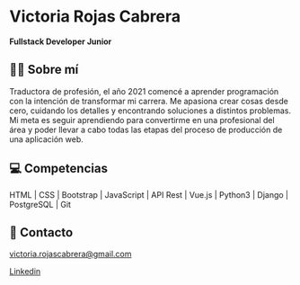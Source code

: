 # Victoria Rojas Cabrera
**Fullstack Developer Junior**
## :female_detective: Sobre mí
Traductora de profesión, el año 2021 comencé a aprender programación con la intención de transformar mi carrera. Me apasiona crear cosas desde cero, cuidando los detalles y encontrando soluciones a distintos problemas. Mi meta es seguir aprendiendo para convertirme en una profesional del área y poder llevar a cabo todas las etapas del proceso de producción de una aplicación web. 

## :computer: Competencias
HTML | CSS | Bootstrap | JavaScript | API Rest | Vue.js | Python3 | Django | PostgreSQL | Git

## :email: Contacto
victoria.rojascabrera@gmail.com

[Linkedin](https://www.linkedin.com/in/victoriarojascabrera/)
